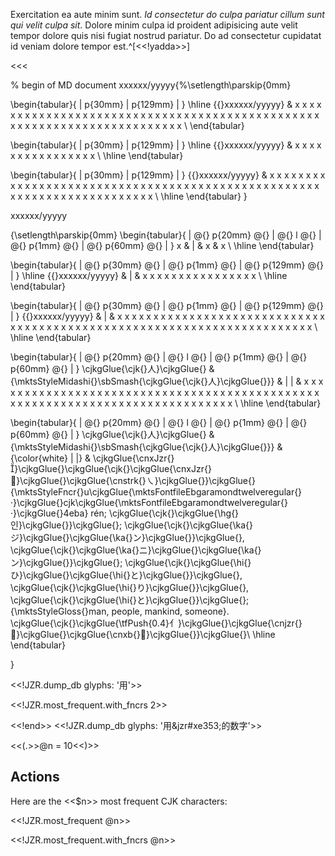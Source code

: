 




Exercitation ea aute minim sunt. *Id consectetur do culpa pariatur cillum sunt
qui velit culpa sit*. Dolore minim culpa id proident adipisicing aute velit
tempor dolore quis nisi fugiat nostrud pariatur. Do ad consectetur cupidatat id
veniam dolore tempor est.^[<<!yadda>>]


<<<

% begin of MD document
xxxxxx/yyyyy{%\setlength\parskip{0mm}



\begin{tabular}{ | p{30mm} | p{129mm} | }
\hline
{{}xxxxxx/yyyyy} & x x x x x x x x x x x x x x x x x x x x x x x x x x x x x x x x x x x x x x x x x x x x x x x x x x x x x x x x x x x x x x x x x x x x x x x \\
\end{tabular}


\begin{tabular}{ | p{30mm} | p{129mm} | }
\hline
{{}xxxxxx/yyyyy} & x x x x x x x x x x x x x x x x \\
\hline
\end{tabular}


\begin{tabular}{ | p{30mm} | p{129mm} | }
{{}xxxxxx/yyyyy} & x x x x x x x x x x x x x x x x x x x x x x x x x x x x x x x x x x x x x x x x x x x x x x x x x x x x x x x x x x x x x x x x x x x x x x x \\
\hline
\end{tabular}
}


xxxxxx/yyyyy



{\setlength\parskip{0mm}
\begin{tabular}{ | @{} p{20mm} @{} | @{} l @{} | @{} p{1mm} @{} | @{} p{60mm} @{} | }
x & | & x & x \\
\hline
\end{tabular}


\begin{tabular}{ | @{} p{30mm} @{} | @{} p{1mm} @{} | @{} p{129mm} @{} | }
\hline
{{}xxxxxx/yyyyy} & | & x x x x x x x x x x x x x x x x \\
\hline
\end{tabular}

\begin{tabular}{ | @{} p{30mm} @{} | @{} p{1mm} @{} | @{} p{129mm} @{} | }
{{}xxxxxx/yyyyy} & | & x x x x x x x x x x x x x x x x x x x x x x x x x x x x x x x x x x x x x x x x x x x x x x x x x x x x x x x x x x x x x x x x x x x x x x x \\
\hline
\end{tabular}

\begin{tabular}{ | @{} p{20mm} @{} | @{} l @{} | @{} p{1mm} @{} | @{} p{60mm} @{} | }
\cjkgGlue{\cjk{}人}\cjkgGlue{} & {\mktsStyleMidashi{}\sbSmash{\cjkgGlue{\cjk{}人}\cjkgGlue{}}} & | | & x x x x x x x x x x x x x x x x x x x x x x x x x x x x x x x x x x x x x x x x x x x x x x x x x x x x x x x x x x x x x x x x x x x x x x x x x x x x x \\
\hline
\end{tabular}

\begin{tabular}{ | @{} p{20mm} @{} | @{} l @{} | @{} p{1mm} @{} | @{} p{60mm} @{} | }
\cjkgGlue{\cjk{}人}\cjkgGlue{} & {\mktsStyleMidashi{}\sbSmash{\cjkgGlue{\cjk{}人}\cjkgGlue{}}} & {\color{white} | |} & \cjkgGlue{\cnxJzr{}}\cjkgGlue{}\cjkgGlue{\cjk{}\cjkgGlue{\cnxJzr{}}\cjkgGlue{}\cjkgGlue{\cnstrk{}㇏}\cjkgGlue{}}\cjkgGlue{}{\mktsStyleFncr{}u\cjkgGlue{\mktsFontfileEbgaramondtwelveregular{}·}\cjkgGlue{}cjk\cjkgGlue{\mktsFontfileEbgaramondtwelveregular{}·}\cjkgGlue{}4eba} rén; \cjkgGlue{\cjk{}\cjkgGlue{\hg{}인}\cjkgGlue{}}\cjkgGlue{}; \cjkgGlue{\cjk{}\cjkgGlue{\ka{}ジ}\cjkgGlue{}\cjkgGlue{\ka{}ン}\cjkgGlue{}}\cjkgGlue{}, \cjkgGlue{\cjk{}\cjkgGlue{\ka{}ニ}\cjkgGlue{}\cjkgGlue{\ka{}ン}\cjkgGlue{}}\cjkgGlue{}; \cjkgGlue{\cjk{}\cjkgGlue{\hi{}ひ}\cjkgGlue{}\cjkgGlue{\hi{}と}\cjkgGlue{}}\cjkgGlue{}, \cjkgGlue{\cjk{}\cjkgGlue{\hi{}り}\cjkgGlue{}}\cjkgGlue{}, \cjkgGlue{\cjk{}\cjkgGlue{\hi{}と}\cjkgGlue{}}\cjkgGlue{}; {\mktsStyleGloss{}man, people, mankind, someone}. \cjkgGlue{\cjk{}\cjkgGlue{\tfPush{0.4}亻}\cjkgGlue{}\cjkgGlue{\cnjzr{}}\cjkgGlue{}\cjkgGlue{\cnxb{}𠔽}\cjkgGlue{}}\cjkgGlue{}\\
\hline
\end{tabular}



}



>>>


<<!JZR.dump_db glyphs: '用'>>

<<!JZR.most_frequent.with_fncrs 2>>

<<!end>>
<<!JZR.dump_db glyphs: '用&jzr#xe353;的数字'>>

<<(.>>@n = 10<<)>>

<!-- <<(multi-column>> -->


## Actions

Here are the <<$n>> most frequent CJK characters:

<<!JZR.most_frequent @n>>

<<!JZR.most_frequent.with_fncrs @n>>


<!-- <<multi-column)>> -->


